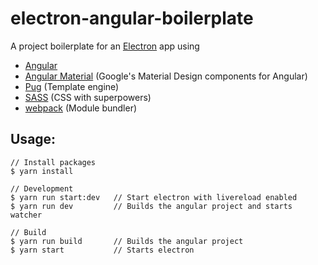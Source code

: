 # electron-angular-boilerplate

A project boilerplate for an [Electron](http://electron.atom.io) app using
- [Angular](https://angular.io)
- [Angular Material](https://material.angular.io)  (Google's Material Design components for Angular)
- [Pug](https://pugjs.org/api/getting-started.html)  (Template engine)
- [SASS](http://sass-lang.com) (CSS with superpowers)
- [webpack](https://webpack.github.io) (Module bundler)

## Usage:
```
// Install packages
$ yarn install

// Development
$ yarn run start:dev   // Start electron with livereload enabled
$ yarn run dev         // Builds the angular project and starts watcher

// Build
$ yarn run build       // Builds the angular project
$ yarn start           // Starts electron
```
